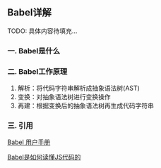 ## Babel详解
TODO: 具体内容待填充...
### 一. Babel是什么

### 二. Babel工作原理
1. 解析：将代码字符串解析成抽象语法树(AST)
2. 变换：对抽象语法树进行变换操作
3. 再建：根据变换后的抽象语法树再生成代码字符串

### 三. 引用
[Babel 用户手册](https://github.com/jamiebuilds/babel-handbook/blob/master/translations/zh-Hans/user-handbook.md#toc-babel-polyfill)

[Babel是如何读懂JS代码的](https://zhuanlan.zhihu.com/p/27289600)